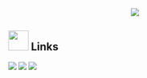 <div align="center">
<img max-width="600" src="https://cdn.discordapp.com/attachments/904511492358037506/1139545318673879213/1162004-garden-house-green-village-multiple-display-Studio-Ghibli-jungle-path-Porco-Rosso-gazebo-tree-flower.jpg"/>
</div>

## <img height="40" src="https://25.media.tumblr.com/a3e236c93c6c76f09a97bfa2f039dbbd/tumblr_mronq43r9u1sf31zro1_500.gif"/> Links
[![](https://img.shields.io/badge/-instagram-515BD4?style=flat-square)](https://www.instagram.com/_tr4shkid/)
[![](https://img.shields.io/badge/-twitter-1C9CEA?style=flat-square)](https://twitter.com/wheresshinji)
[![](https://img.shields.io/badge/-discord-7289D7?style=flat-square)](https://discord.com/users/548263440389636098)
